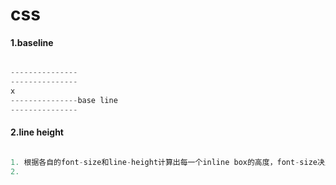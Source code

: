 # css

#### 1.baseline
```js

---------------
---------------
x
---------------base line
---------------


```

#### 2.line height

```js

1. 根据各自的font-size和line-height计算出每一个inline box的高度，font-size决定content-area高度，然后上下各加上 (line-height - font-size) / 2
2. 

```
